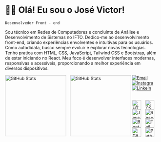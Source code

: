 # 👋🏻 Olá! Eu sou o José Victor!
`Desenvolvedor Front - end`

Sou técnico em Redes de Computadores e concluinte de Análise e Desenvolvimento de Sistemas no IFTO. Dedico-me ao desenvolvimento front-end, criando experiências envolventes e intuitivas para os usuários. Como autodidata, busco sempre evoluir e explorar novas tecnologias. Tenho pratica com HTML, CSS, JavaScript, Tailwind CSS e Bootstrap, além de estar iniciando no React. Meu foco é desenvolver interfaces modernas, responsivas e acessíveis, proporcionando a melhor experiência em diversos dispositivos.

<div class="display: flex">
    <img align="left" alt="GitHub Stats" height="200" style="padding-right: 10px;" src="https://github-readme-stats.vercel.app/api?username=josevictormoura&show_icons=true&theme=dark&include_all_commits=true&locale=pt-br" />
    <img align="left" alt="GitHub Stats" height="200" src="https://github-readme-stats.vercel.app/api/top-langs/?username=josevictormoura&theme=dark&layout=compact&custom_title=Tecnologias&langs_count=9" />
</div>


[![Email](https://img.shields.io/badge/Gmail-black?style=for-the-badge&logo=gmail&logoColor=white)](mailto:josevictormouraa@gmail.com)
[![Instagra](https://img.shields.io/badge/Instagram-E4405F?style=for-the-badge&logo=instagram&logoColor=white)](https://www.instagram.com/jvictor_mouraa/)
[![LinkeIn](https://img.shields.io/badge/LinkedIn-0077B5?style=for-the-badge&logo=linkedin&logoColor=white)](https://www.linkedin.com/in/josevictor-moura/)

<div class="display: block"><br/>
    <img align="left" alt="HTML" title="HTML" width="30px" style="padding-right: 10px;" src="https://cdn.jsdelivr.net/gh/devicons/devicon@latest/icons/html5/html5-original.svg" />
    <img align="left" alt="CSS" title="CSS" width="30px" style="padding-right: 10px;" src="https://cdn.jsdelivr.net/gh/devicons/devicon@latest/icons/css3/css3-original.svg" />
    <img align="left" alt="JavaScript" title="JavaScript" width="30px" style="padding-right: 10px;" src="https://cdn.jsdelivr.net/gh/devicons/devicon@latest/icons/javascript/javascript-original.svg" />
    <img align="left" alt="React" title="React" width="30px" style="padding-right: 10px;" src="https://cdn.jsdelivr.net/gh/devicons/devicon@latest/icons/react/react-original.svg" />
    <img align="left" alt="Bootstrap" title="Bootstrap" width="30px" style="padding-right: 10px;" src="https://cdn.jsdelivr.net/gh/devicons/devicon@latest/icons/bootstrap/bootstrap-original.svg" />
    <img align="left" alt="Tailwind" title="Tailwind" width="30px" style="padding-right: 10px;" src="https://cdn.jsdelivr.net/gh/devicons/devicon@latest/icons/tailwindcss/tailwindcss-original.svg" />
    <img align="left" alt="Git" title="Git" width="30px" style="padding-right: 10px;" src="https://cdn.jsdelivr.net/gh/devicons/devicon@latest/icons/git/git-original.svg" />
    <img align="left" alt="Python" title="Python" width="30px" style="padding-right: 10px;" src="https://cdn.jsdelivr.net/gh/devicons/devicon@latest/icons/python/python-original.svg" />
</div>
